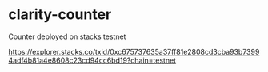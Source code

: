 # clarity-counter

<p>
Counter deployed on stacks testnet

https://explorer.stacks.co/txid/0xc675737635a37ff81e2808cd3cba93b73994adf4b81a4e8608c23cd94cc6bd19?chain=testnet
</p>